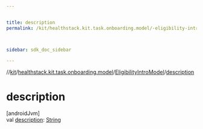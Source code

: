 ```yaml
---


title: description
permalink: /kit/healthstack.kit.task.onboarding.model/-eligibility-intro-model/description.html



sidebar: sdk_doc_sidebar

---
```



//[kit](/kit.html)/[healthstack.kit.task.onboarding.model](../index.html)/[EligibilityIntroModel](index.html)/[description](description.html)



# description



[androidJvm]\
val [description](description.html): [String](https://kotlinlang.org/api/latest/jvm/stdlib/kotlin/-string/index.html)






